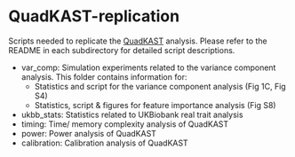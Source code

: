# QuadKAST-replication

Scripts needed to replicate the [QuadKAST](https://github.com/sriramlab/FastKAST/tree/QuadKAST) analysis. Please refer to the README in each subdirectory for detailed script descriptions.

* var_comp: Simulation experiments related to the variance component analysis. This folder contains information for:
  * Statistics and script for the variance component analysis (Fig 1C, Fig S4)
  * Statistics, script & figures for feature importance analysis (Fig S8)
* ukbb_stats: Statistics related to UKBiobank real trait analysis
* timing: Time/ memory complexity analysis of QuadKAST
* power: Power analysis of QuadKAST
* calibration: Calibration analysis of QuadKAST
